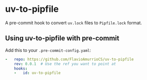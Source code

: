 # uv-to-pipfile

A pre-commit hook to convert `uv.lock` files to `Pipfile.lock` format.

## Using uv-to-pipfile with pre-commit

Add this to your `.pre-commit-config.yaml`:

```yaml
-   repo: https://github.com/FlavioAmurrioCS/uv-to-pipfile
    rev: 0.0.1  # Use the ref you want to point at
    hooks:
    -   id: uv-to-pipfile
```
